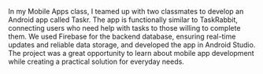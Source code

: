 In my Mobile Apps class, I teamed up with two classmates to develop an Android app called Taskr. The app is functionally similar to TaskRabbit, connecting users who need help with tasks to those willing to complete them. We used Firebase for the backend database, ensuring real-time updates and reliable data storage, and developed the app in Android Studio. The project was a great opportunity to learn about mobile app development while creating a practical solution for everyday needs.
